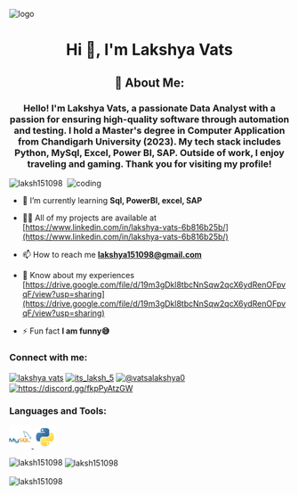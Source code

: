 ![logo](https://github.com/Laksh151098/Lakshya_Vats_15/blob/main/logo.png)
<h1 align="center">Hi 👋, I'm Lakshya Vats</h1>
<h2 align="center">💫 About Me:</h2>
<h3 align="center">Hello! I'm Lakshya Vats, a passionate Data Analyst with a passion for ensuring high-quality software through automation and testing. I hold a Master's degree in Computer Application from Chandigarh University (2023). My tech stack includes Python, MySql, Excel, Power BI, SAP. Outside of work, I enjoy traveling and gaming. Thank you for visiting my profile!</h3>

<img align="right" alt="coding" width="400" src="https://camo.githubusercontent.com/4d9f5ecceb711eec6e2018f38a5677dc657c9738d4a65ba3b928c41c0a45b439/68747470733a2f2f6d69726f2e6d656469756d2e636f6d2f6d61782f313336302f302a37513379765349765f7430696f4a2d5a2e676966">

<p align="left"> <img src="https://komarev.com/ghpvc/?username=laksh151098&label=Profile%20views&color=0e75b6&style=flat" alt="laksh151098" /> </p>

- 🌱 I’m currently learning **Sql, PowerBI, excel, SAP**

- 👨‍💻 All of my projects are available at [https://www.linkedin.com/in/lakshya-vats-6b816b25b/](https://www.linkedin.com/in/lakshya-vats-6b816b25b/)

- 📫 How to reach me **lakshya151098@gmail.com**

- 📄 Know about my experiences [https://drive.google.com/file/d/19m3gDkl8tbcNnSqw2qcX6ydRenOFpvqF/view?usp=sharing](https://drive.google.com/file/d/19m3gDkl8tbcNnSqw2qcX6ydRenOFpvqF/view?usp=sharing)

- ⚡ Fun fact **I am funny😅**

<h3 align="left">Connect with me:</h3>
<p align="left">
<a href="https://linkedin.com/in/lakshya vats" target="blank"><img align="center" src="https://raw.githubusercontent.com/rahuldkjain/github-profile-readme-generator/master/src/images/icons/Social/linked-in-alt.svg" alt="lakshya vats" height="30" width="40" /></a>
<a href="https://instagram.com/its_laksh_5" target="blank"><img align="center" src="https://raw.githubusercontent.com/rahuldkjain/github-profile-readme-generator/master/src/images/icons/Social/instagram.svg" alt="its_laksh_5" height="30" width="40" /></a>
<a href="https://www.hackerrank.com/@vatsalakshya0" target="blank"><img align="center" src="https://raw.githubusercontent.com/rahuldkjain/github-profile-readme-generator/master/src/images/icons/Social/hackerrank.svg" alt="@vatsalakshya0" height="30" width="40" /></a>
<a href="https://discord.gg/https://discord.gg/fkpPyAtzGW" target="blank"><img align="center" src="https://raw.githubusercontent.com/rahuldkjain/github-profile-readme-generator/master/src/images/icons/Social/discord.svg" alt="https://discord.gg/fkpPyAtzGW" height="30" width="40" /></a>
</p>

<h3 align="left">Languages and Tools:</h3>
<p align="left"> <a href="https://www.mysql.com/" target="_blank" rel="noreferrer"> <img src="https://raw.githubusercontent.com/devicons/devicon/master/icons/mysql/mysql-original-wordmark.svg" alt="mysql" width="40" height="40"/> </a> <a href="https://www.python.org" target="_blank" rel="noreferrer"> <img src="https://raw.githubusercontent.com/devicons/devicon/master/icons/python/python-original.svg" alt="python" width="40" height="40"/> </a> </p>

<p><img align="left" src="https://github-readme-stats.vercel.app/api/top-langs?username=laksh151098&show_icons=true&locale=en&layout=compact" alt="laksh151098" /></p>

<p>&nbsp;<img align="center" src="https://github-readme-stats.vercel.app/api?username=laksh151098&show_icons=true&locale=en" alt="laksh151098" /></p>

<p><img align="center" src="https://github-readme-streak-stats.herokuapp.com/?user=laksh151098&" alt="laksh151098" /></p>
